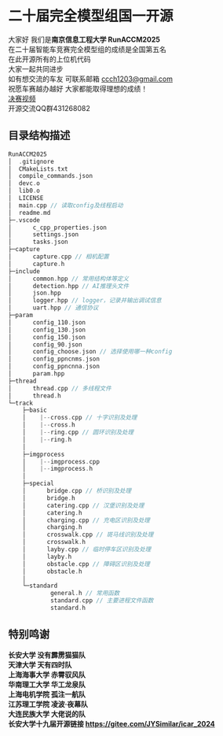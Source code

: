 # 二十届完全模型组国一开源

大家好 我们是**南京信息工程大学 RunACCM2025**  
在二十届智能车竞赛完全模型组的成绩是全国第五名  
在此开源所有的上位机代码  
大家一起共同进步  
如有想交流的车友 可联系邮箱 <ccch1203@gmail.com>  
祝愿车赛越办越好 大家都能取得理想的成绩！  
[决赛视频](https://www.bilibili.com/video/BV1rqegzqEai/?spm_id_from=333.1387.homepage.video_card.click)  
开源交流QQ群431268082  

## 目录结构描述

```C
RunACCM2025
│  .gitignore
│  CMakeLists.txt
│  compile_commands.json
│  devc.o
│  lib0.o
│  LICENSE
│  main.cpp // 读取config及线程启动
│  readme.md
├─.vscode
│      c_cpp_properties.json
│      settings.json
│      tasks.json
├─capture
│      capture.cpp // 相机配置
│      capture.h
├─include
│      common.hpp // 常用结构体等定义
│      detection.hpp // AI推理头文件
│      json.hpp
│      logger.hpp // logger，记录并输出调试信息
│      uart.hpp // 通信协议
├─param
│      config_110.json
│      config_130.json
│      config_150.json
│      config_90.json
│      config_choose.json // 选择使用哪一种config
│      config_ppncnms.json
│      config_ppncnna.json
│      param.hpp
├─thread
│      thread.cpp // 多线程文件
│      thread.h
└─track
    ├─basic
    │    |--cross.cpp // 十字识别及处理
    │    |--cross.h
    │    |--ring.cpp // 圆环识别及处理
    │    |--ring.h
    │
    ├─imgprocess
    │    |--imgprocess.cpp
    │    |--imgprocess.h
    │
    ├─special
    │      bridge.cpp // 桥识别及处理
    │      bridge.h
    │      catering.cpp // 汉堡识别及处理
    │      catering.h
    │      charging.cpp // 充电区识别及处理
    │      charging.h
    │      crosswalk.cpp // 斑马线识别及处理
    │      crosswalk.h
    │      layby.cpp // 临时停车区识别及处理
    │      layby.h
    │      obstacle.cpp // 障碍区识别及处理
    │      obstacle.h
    │
    └─standard
            general.h // 常用函数
            standard.cpp // 主要进程文件函数
            standard.h
```

## 特别鸣谢

**长安大学 没有霹雳猫猫队**  
**天津大学      天有四时队**  
**上海海事大学  赤霄驭风队**  
**华南理工大学  华工龙泉队**  
**上海电机学院  孤注一航队**  
**江苏理工学院  凌波·夜幕队**  
**大连民族大学  大佬说的队**  
**长安大学十九届开源链接 <https://gitee.com/JYSimilar/icar_2024>**
